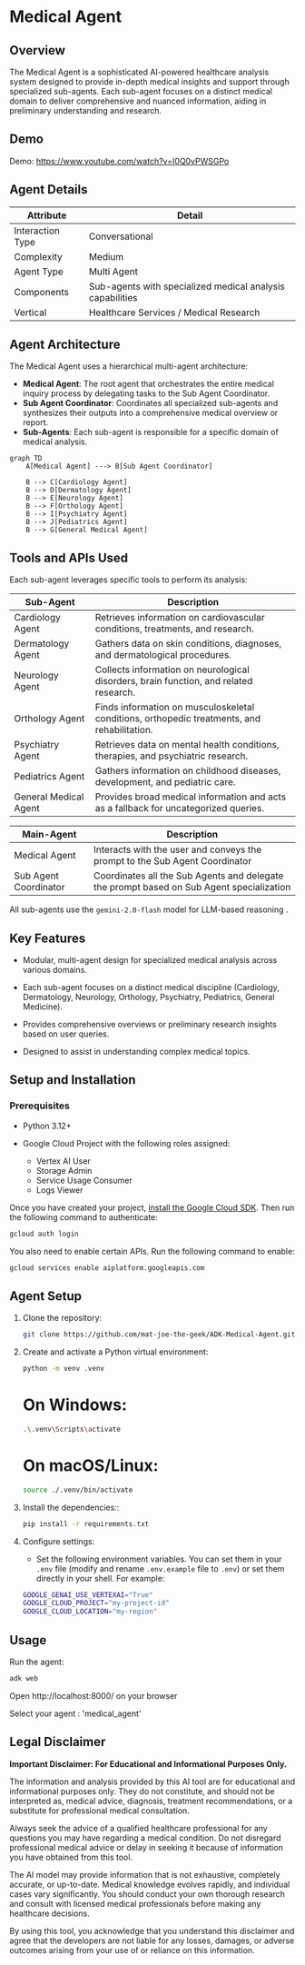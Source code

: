 # Medical Agent

## Overview

The Medical Agent is a sophisticated AI-powered healthcare analysis system designed to provide in-depth medical insights and support through specialized sub-agents. Each sub-agent focuses on a distinct medical domain to deliver comprehensive and nuanced information, aiding in preliminary understanding and research.

## Demo

Demo: <https://www.youtube.com/watch?v=I0Q0vPWSGPo>


## Agent Details

| Attribute        | Detail                                                    |
|------------------|-----------------------------------------------------------|
| Interaction Type | Conversational                                            |
| Complexity       | Medium                                                    |
| Agent Type       | Multi Agent                                               |
| Components       | Sub-agents with specialized medical analysis capabilities |
| Vertical         | Healthcare Services / Medical Research                    |

## Agent Architecture

The Medical Agent uses a hierarchical multi-agent architecture:

-   **Medical Agent**: The root agent that orchestrates the entire medical inquiry process by delegating tasks to the Sub Agent Coordinator.
-   **Sub Agent Coordinator**: Coordinates all specialized sub-agents and synthesizes their outputs into a comprehensive medical overview or report.
-   **Sub-Agents**: Each sub-agent is responsible for a specific domain of medical analysis.

```mermaid
graph TD
    A[Medical Agent] ---> B[Sub Agent Coordinator]
    
    B --> C[Cardiology Agent]
    B --> D[Dermatology Agent]
    B --> E[Neurology Agent]
    B --> F[Orthology Agent]
    B --> I[Psychiatry Agent]
    B --> J[Pediatrics Agent]
    B --> G[General Medical Agent]
```


## Tools and APIs Used

Each sub-agent leverages specific tools to perform its analysis:

| Sub-Agent                | Description                                                                                 |
|--------------------------|---------------------------------------------------------------------------------------------|
| Cardiology Agent         | Retrieves information on cardiovascular conditions, treatments, and research.               |
| Dermatology Agent        | Gathers data on skin conditions, diagnoses, and dermatological procedures.                  |
| Neurology Agent          | Collects information on neurological disorders, brain function, and related research.       |
| Orthology Agent          | Finds information on musculoskeletal conditions, orthopedic treatments, and rehabilitation. |
| Psychiatry Agent         | Retrieves data on mental health conditions, therapies, and psychiatric research.            |
| Pediatrics Agent         | Gathers information on childhood diseases, development, and pediatric care.                 |
| General Medical Agent    | Provides broad medical information and acts as a fallback for uncategorized queries.        |

| Main-Agent               | Description                                                                                 |
|--------------------------|---------------------------------------------------------------------------------------------|
| Medical Agent            | Interacts with the user and conveys the prompt to the Sub Agent Coordinator                 |
| Sub Agent Coordinator    | Coordinates all the Sub Agents and delegate the prompt based on Sub Agent specialization    |

All sub-agents use the `gemini-2.0-flash` model for LLM-based reasoning .

## Key Features

- Modular, multi-agent design for specialized medical analysis across various domains.

- Each sub-agent focuses on a distinct medical discipline (Cardiology, Dermatology, Neurology, Orthology, Psychiatry, Pediatrics, General Medicine).

- Provides comprehensive overviews or preliminary research insights based on user queries.

- Designed to assist in understanding complex medical topics.

## Setup and Installation

### Prerequisites

- Python 3.12+

- Google Cloud Project with the following roles assigned:
  - Vertex AI User
  - Storage Admin
  - Service Usage Consumer
  - Logs Viewer

Once you have created your project, [install the Google Cloud SDK](https://cloud.google.com/sdk/docs/install). Then run the following command to authenticate:
```bash
gcloud auth login
```

You also need to enable certain APIs. Run the following command to enable:
```bash
gcloud services enable aiplatform.googleapis.com
```

## Agent Setup

1. Clone the repository:
    ```bash
    git clone https://github.com/mat-joe-the-geek/ADK-Medical-Agent.git
    ```

2. Create and activate a Python virtual environment:
    ```bash
    python -m venv .venv
    ```
    # On Windows:
    ```bash
    .\.venv\Scripts\activate
    ```
    # On macOS/Linux:
    ```bash
    source ./.venv/bin/activate
    ```

3. Install the dependencies::
    ```bash
    pip install -r requirements.txt
    ```

4. Configure settings:
   - Set the following environment variables. You can set them in your `.env` file (modify and rename `.env.example` file to `.env`) or set them directly in your shell. For example:
   ```bash
   GOOGLE_GENAI_USE_VERTEXAI="True"
   GOOGLE_CLOUD_PROJECT="my-project-id"
   GOOGLE_CLOUD_LOCATION="my-region"
   ```



## Usage

Run the agent:
```bash
adk web
```
Open http://localhost:8000/ on your browser

Select your agent : 'medical_agent'

## Legal Disclaimer

**Important Disclaimer: For Educational and Informational Purposes Only.**

The information and analysis provided by this AI tool are for educational and informational purposes only. They do not constitute, and should not be interpreted as, medical advice, diagnosis, treatment recommendations, or a substitute for professional medical consultation.

Always seek the advice of a qualified healthcare professional for any questions you may have regarding a medical condition. Do not disregard professional medical advice or delay in seeking it because of information you have obtained from this tool.

The AI model may provide information that is not exhaustive, completely accurate, or up-to-date. Medical knowledge evolves rapidly, and individual cases vary significantly. You should conduct your own thorough research and consult with licensed medical professionals before making any healthcare decisions.

By using this tool, you acknowledge that you understand this disclaimer and agree that the developers are not liable for any losses, damages, or adverse outcomes arising from your use of or reliance on this information.
